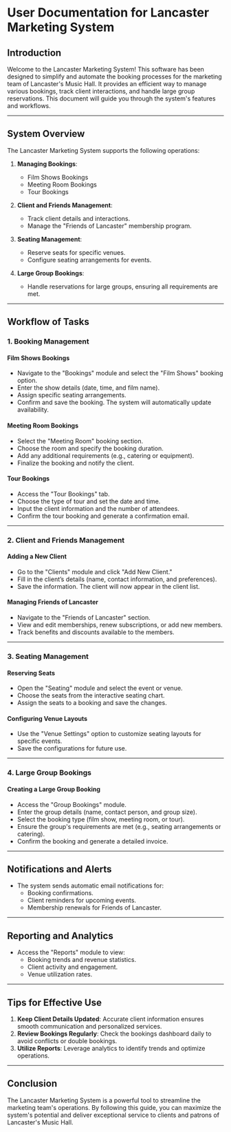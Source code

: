 # User Documentation for Lancaster Marketing System

## Introduction

Welcome to the Lancaster Marketing System! This software has been designed to simplify and automate the booking processes for the marketing team of Lancaster's Music Hall. It provides an efficient way to manage various bookings, track client interactions, and handle large group reservations. This document will guide you through the system's features and workflows.

---

## System Overview

The Lancaster Marketing System supports the following operations:

1. **Managing Bookings**:
   - Film Shows Bookings
   - Meeting Room Bookings
   - Tour Bookings

2. **Client and Friends Management**:
   - Track client details and interactions.
   - Manage the "Friends of Lancaster" membership program.

3. **Seating Management**:
   - Reserve seats for specific venues.
   - Configure seating arrangements for events.

4. **Large Group Bookings**:
   - Handle reservations for large groups, ensuring all requirements are met.

---

## Workflow of Tasks

### 1. **Booking Management**

#### Film Shows Bookings
- Navigate to the "Bookings" module and select the "Film Shows" booking option.
- Enter the show details (date, time, and film name).
- Assign specific seating arrangements.
- Confirm and save the booking. The system will automatically update availability.

#### Meeting Room Bookings
- Select the "Meeting Room" booking section.
- Choose the room and specify the booking duration.
- Add any additional requirements (e.g., catering or equipment).
- Finalize the booking and notify the client.

#### Tour Bookings
- Access the "Tour Bookings" tab.
- Choose the type of tour and set the date and time.
- Input the client information and the number of attendees.
- Confirm the tour booking and generate a confirmation email.

---

### 2. **Client and Friends Management**

#### Adding a New Client
- Go to the "Clients" module and click "Add New Client."
- Fill in the client’s details (name, contact information, and preferences).
- Save the information. The client will now appear in the client list.

#### Managing Friends of Lancaster
- Navigate to the "Friends of Lancaster" section.
- View and edit memberships, renew subscriptions, or add new members.
- Track benefits and discounts available to the members.

---

### 3. **Seating Management**

#### Reserving Seats
- Open the "Seating" module and select the event or venue.
- Choose the seats from the interactive seating chart.
- Assign the seats to a booking and save the changes.

#### Configuring Venue Layouts
- Use the "Venue Settings" option to customize seating layouts for specific events.
- Save the configurations for future use.

---

### 4. **Large Group Bookings**

#### Creating a Large Group Booking
- Access the "Group Bookings" module.
- Enter the group details (name, contact person, and group size).
- Select the booking type (film show, meeting room, or tour).
- Ensure the group's requirements are met (e.g., seating arrangements or catering).
- Confirm the booking and generate a detailed invoice.

---

## Notifications and Alerts

- The system sends automatic email notifications for:
  - Booking confirmations.
  - Client reminders for upcoming events.
  - Membership renewals for Friends of Lancaster.

---

## Reporting and Analytics

- Access the "Reports" module to view:
  - Booking trends and revenue statistics.
  - Client activity and engagement.
  - Venue utilization rates.

---

## Tips for Effective Use

1. **Keep Client Details Updated**: Accurate client information ensures smooth communication and personalized services.
2. **Review Bookings Regularly**: Check the bookings dashboard daily to avoid conflicts or double bookings.
3. **Utilize Reports**: Leverage analytics to identify trends and optimize operations.

---

## Conclusion

The Lancaster Marketing System is a powerful tool to streamline the marketing team's operations. By following this guide, you can maximize the system's potential and deliver exceptional service to clients and patrons of Lancaster's Music Hall.
